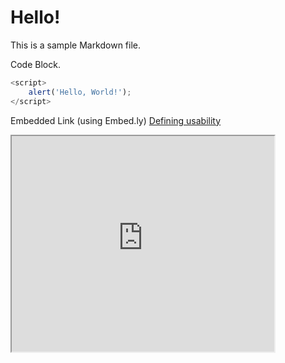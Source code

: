 # Hello!

This is a sample Markdown file.

Code Block. 
```javascript
<script>
    alert('Hello, World!');
</script>
```

Embedded Link (using Embed.ly)
<a class="embedly-card embedly-card-height" data-card-controls="0" data-card-align="left" href="https://blog.prototypr.io/defining-usability-e7bf42e8abd0">Defining usability</a>

<iframe width="420" height="345" src="https://www.youtube.com/embed/tgbNymZ7vqY">
</iframe>
